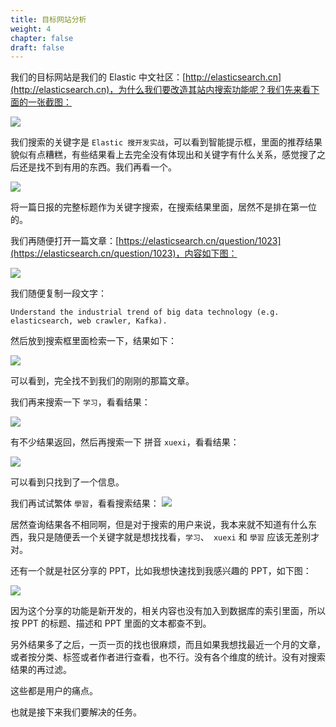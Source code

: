```yaml
---
title: 目标网站分析
weight: 4
chapter: false
draft: false
---
```


我们的目标网站是我们的 Elastic 中文社区：[http://elasticsearch.cn](http://elasticsearch.cn)，为什么我们要改造其站内搜索功能呢？我们先来看下面的一张截图：

![](../../../static/media/15285964747097/15285983964703.jpg)

我们搜索的关键字是 `Elastic 搜开发实战`，可以看到智能提示框，里面的推荐结果貌似有点糟糕，有些结果看上去完全没有体现出和关键字有什么关系，感觉搜了之后还是找不到有用的东西。我们再看一个。

![](../../../static/media/15285964747097/15285987753533.jpg)

将一篇日报的完整标题作为关键字搜索，在搜索结果里面，居然不是排在第一位的。

我们再随便打开一篇文章：[https://elasticsearch.cn/question/1023](https://elasticsearch.cn/question/1023)，内容如下图：

![](../../../static/media/15285964747097/15285998430298.jpg)

我们随便复制一段文字：

```
Understand the industrial trend of big data technology (e.g. elasticsearch, web crawler, Kafka).
```

然后放到搜索框里面检索一下，结果如下：

![](../../../static/media/15285964747097/15285997280401.jpg)

可以看到，完全找不到我们的刚刚的那篇文章。

我们再来搜索一下  `学习`，看看结果：

![](../../../static/media/15285964747097/15286008013887.jpg)


有不少结果返回，然后再搜索一下 拼音 `xuexi`，看看结果：

![](../../../static/media/15285964747097/15286007456235.jpg)

可以看到只找到了一个信息。

我们再试试繁体 `學習`，看看搜索结果：
![](../../../static/media/15285964747097/15286006755574.jpg)

居然查询结果各不相同啊，但是对于搜索的用户来说，我本来就不知道有什么东西，我只是随便丢一个关键字就是想找找看，`学习`、` xuexi` 和 `學習` 应该无差别才对。

还有一个就是社区分享的 PPT，比如我想快速找到我感兴趣的 PPT，如下图：

![](../../../static/media/15285964747097/15285991022218.jpg)

因为这个分享的功能是新开发的，相关内容也没有加入到数据库的索引里面，所以按 PPT 的标题、描述和 PPT 里面的文本都查不到。

另外结果多了之后，一页一页的找也很麻烦，而且如果我想找最近一个月的文章，或者按分类、标签或者作者进行查看，也不行。没有各个维度的统计。没有对搜索结果的再过滤。

这些都是用户的痛点。

也就是接下来我们要解决的任务。
